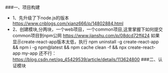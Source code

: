 ###一、项目构建  
+  1、先升级了下node.js的版本  https://www.cnblogs.com/xianz666/p/14802884.html
+  2、创建模块,分两块，一个web项目，一个common项目,这里掌握下如何提交common项目到npm公网 https://www.jianshu.com/p/08dcd72ff424
      如果显示create-react-app版本太低，执行 
      npm uninstall -g create-react-app && npm i -g npm@latest && npm cache clean -f && npx create-react-app my-app
      还不行：https://blog.csdn.net/qq_45429539/article/details/113624800
###二、认证模块